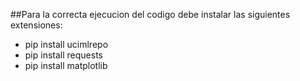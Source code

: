##Para la correcta ejecucion del codigo debe instalar las siguientes extensiones:
- pip install ucimlrepo
- pip install requests
- pip install matplotlib
